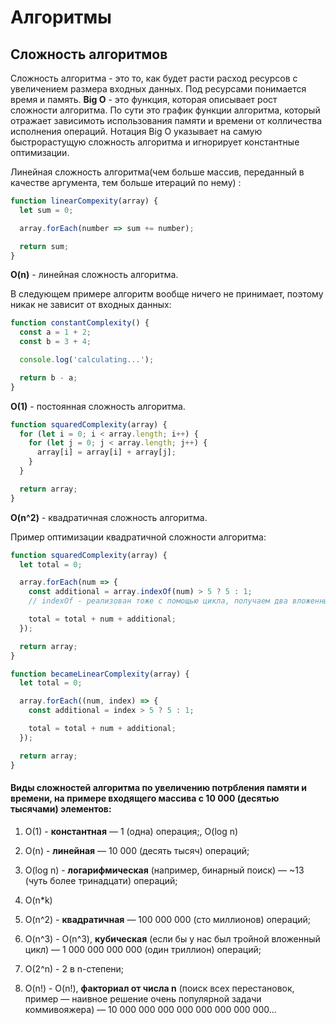 # Алгоритмы

## Сложность алгоритмов
Сложность алгоритма - это то, как будет расти расход ресурсов с увеличением размера входных данных.
Под ресурсами понимается время и память.
**Big O** - это функция, которая описывает рост сложности алгоритма. По сути это
график функции алгоритма, который отражает зависимоть использования памяти и времени от колличества исполнения операций. Нотация Big O указывает на самую быстрорастущую сложность алгоритма и игнорирует константные оптимизации.

Линейная сложность алгоритма(чем больше массив, переданный в качестве аргумента, тем больше итераций по нему) :
```javascript
function linearCompexity(array) {
  let sum = 0;

  array.forEach(number => sum += number);

  return sum;
}
```
**O(n)** - линейная сложность алгоритма.


В следующем примере алгоритм вообще ничего не принимает, поэтому никак не зависит от входных данных:
```javascript
function constantComplexity() {
  const a = 1 + 2;
  const b = 3 + 4;

  console.log('calculating...');

  return b - a;
}
```
**O(1)** - постоянная сложность алгоритма.

```javascript
function squaredComplexity(array) {
  for (let i = 0; i < array.length; i++) {
	for (let j = 0; j < array.length; j++) {
  	  array[i] = array[i] + array[j];
	}
  }

  return array;
}
```
**O(n^2)** - квадратичная сложность алгоритма.

Пример оптимизации квадратичной сложности алгоритма:
```javascript
function squaredComplexity(array) {
  let total = 0;

  array.forEach(num => {
    const additional = array.indexOf(num) > 5 ? 5 : 1;
    // indexOf - реализован тоже с помощью цикла, получаем два вложенных цикла

    total = total + num + additional;
  });

  return array;
}

function becameLinearComplexity(array) {
  let total = 0;

  array.forEach((num, index) => {
    const additional = index > 5 ? 5 : 1;

    total = total + num + additional;
  });

  return array;
}
```

#### Виды сложностей алгоритма по увеличению потрбления памяти и времени, на примере входящего массива с 10 000 (десятью тысячами) элементов:
1. O(1) - **константная** — 1 (одна) операция;, O(log n)
2. O(n) - **линейная** — 10 000 (десять тысяч) операций;

3. O(log n) - **логарифмическая** (например, бинарный поиск) — ~13 (чуть более тринадцати) операций;
4. O(n*k)
5. O(n^2) - **квадратичная** — 100 000 000 (сто миллионов) операций;
6. O(n^3) - O(n^3), **кубическая** (если бы у нас был тройной вложенный цикл) — 1 000 000 000 000 (один триллион) операций;
7. O(2^n) - 2 в n-степени;
8. O(n!) - O(n!), **факториал от числа n** (поиск всех перестановок, пример — наивное решение очень популярной задачи коммивояжера) — 10 000 000 000 000 000 000 000 000...

###
